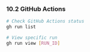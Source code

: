 ### 10.2 GitHub Actions
```bash
# Check GitHub Actions status
gh run list

# View specific run
gh run view [RUN_ID]
```

